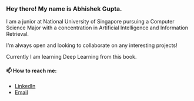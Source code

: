 ### Hey there! My name is Abhishek Gupta.

<!--
**Agentum07/Agentum07** is a ✨ _special_ ✨ repository because its `README.md` (this file) appears on your GitHub profile.

Here are some ideas to get you started:

- 🔭 I’m currently working on ...
- 🌱 I’m currently learning ...
- 👯 I’m looking to collaborate on ...
- 🤔 I’m looking for help with ...
- 💬 Ask me about ...
- 📫 How to reach me: ...
- 😄 Pronouns: ...
- ⚡ Fun fact: ...
-->
I am a junior at National University of Singapore pursuing a Computer Science Major with a concentration in Artificial Intelligence and Information Retrieval. 

I'm always open and looking to collaborate on any interesting projects!


Currently I am learning Deep Learning from this book.

#### 📫 How to reach me:
* [LinkedIn](https://www.linkedin.com/in/abhishek-g-944149198) 
* [Email](mailto:gupta.abhi0710@gmail.com)
